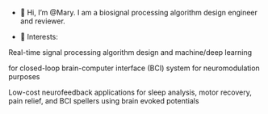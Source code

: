 - 👋 Hi, I’m @Mary. I am a biosignal processing algorithm design engineer and reviewer.

- 💞️ Interests: 



Real-time signal processing algorithm design and machine/deep learning

for closed-loop brain-computer interface (BCI) system for neuromodulation purposes 


Low-cost neurofeedback applications for sleep analysis, motor recovery, pain relief, and BCI spellers using brain evoked potentials   
